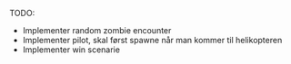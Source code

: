 TODO:

- Implementer random zombie encounter
- Implementer pilot, skal først spawne når man kommer til helikopteren
- Implementer win scenarie
